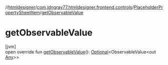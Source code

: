 //[htmldesigner](../../../index.md)/[com.jdngray77.htmldesigner.frontend.controls](../index.md)/[PlaceholderPropertySheetItem](index.md)/[getObservableValue](get-observable-value.md)

# getObservableValue

[jvm]\
open override fun [getObservableValue](get-observable-value.md)(): [Optional](https://docs.oracle.com/javase/8/docs/api/java/util/Optional.html)&lt;ObservableValue&lt;out [Any](https://kotlinlang.org/api/latest/jvm/stdlib/kotlin/-any/index.html)&gt;&gt;
